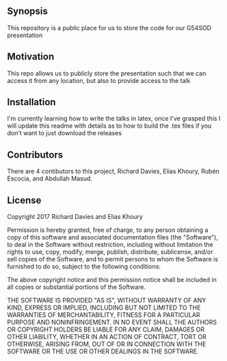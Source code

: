Synopsis
--------

<!---
        At the top of the file there should be a short introduction and/ or overview that explains **what** the project is. This description should match descriptions added for package managers (Gemspec, package.json, etc.)
--->

This repository is a public place for us to store the code for our G54SOD presentation

Motivation
----------

<!---
        A short description of the motivation behind the creation and maintenance of the project. This should explain **why** the project exists.
--->

This repo allows us to publicly store the presentation such that we can access it from any location, but also to provide access to the talk

Installation
------------

<!---
        Provide code examples and explanations of how to get the project.
--->

I'm currently learning how to write the talks in latex, once I've grasped this I will update this readme with details as to how to build the .tex files if you don't want to just download the releases

Contributors
------------

<!---
        Let people know how they can dive into the project, include important links to things like issue trackers, irc, twitter accounts if applicable.
--->

There are 4 contibutors to this project, Richard Davies, Elias Khoury, Rubén Escocia, and Abdullah Masud.

License
-------

<!---
        A short snippet describing the license (MIT, Apache, etc.)
--->

Copyright 2017 Richard Davies and Elias Khoury

Permission is hereby granted, free of charge, to any person obtaining a copy of this software and associated documentation files (the "Software"), to deal in the Software without restriction, including without limitation the rights to use, copy, modify, merge, publish, distribute, sublicense, and/or sell copies of the Software, and to permit persons to whom the Software is furnished to do so, subject to the following conditions:

The above copyright notice and this permission notice shall be included in all copies or substantial portions of the Software.

THE SOFTWARE IS PROVIDED "AS IS", WITHOUT WARRANTY OF ANY KIND, EXPRESS OR IMPLIED, INCLUDING BUT NOT LIMITED TO THE WARRANTIES OF MERCHANTABILITY, FITNESS FOR A PARTICULAR PURPOSE AND NONINFRINGEMENT. IN NO EVENT SHALL THE AUTHORS OR COPYRIGHT HOLDERS BE LIABLE FOR ANY CLAIM, DAMAGES OR OTHER LIABILITY, WHETHER IN AN ACTION OF CONTRACT, TORT OR OTHERWISE, ARISING FROM, OUT OF OR IN CONNECTION WITH THE SOFTWARE OR THE USE OR OTHER DEALINGS IN THE SOFTWARE.
